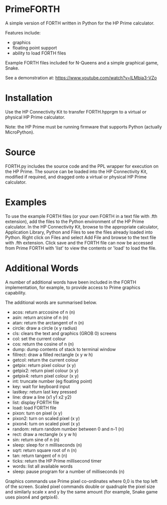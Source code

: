 # PrimeFORTH
A simple version of FORTH written in Python for the HP Prime calculator.

Features include:
- graphics
- floating point support
- ability to load FORTH files
  
Example FORTH files included for N-Queens and a simple graphical game, Snake.

See a demonstration at: https://www.youtube.com/watch?v=ILMbia3-VZo
# Installation
Use the HP Connectivity Kit to transfer FORTH.hpprgm to a virtual or physical HP Prime calculator.

Note: the HP Prime must be running firmware that supports Python (actually MicroPython).
# Source
FORTH.py includes the source code and the PPL wrapper for execution on the HP Prime. The source can be loaded into the HP Connectivity Kit, modified if required, and dragged onto a virtual or physical HP Prime calculator.
# Examples
To use the example FORTH files (or your own FORTH in a text file with .fth extension), add the files to the Python environment of the HP Prime calculator. In the HP Connectivity Kit, browse to the appropriate calculator, Application Library, Python and Files to see the files already loaded into Python. Right click on Files and select Add File and browse to the text file with .fth extension. Click save and the FORTH file can now be accessed from Prime FORTH with 'list' to view the contents or 'load' to load the file.
# Additional Words
A number of additional words have been included in the FORTH implementation, for example, to provide access to Prime graphics capability.

The additional words are summarised below.

- acos: return arccosine of n (n)
- asin: return arcsine of n (n)
- atan: return the arctangent of n (n)
- circle: draw a circle (x y radius)
- cls: clears the text and graphics (GROB 0) screens
- col: set the current colour
- cos: return the cosine of n (n)
- dump: dump contents of stack to terminal window
- fillrect: draw a filled rectangle (x y w h)
- getcol: return the current colour
- getpix: return pixel colour (x y)
- getpix2: return pixel colour (x y)
- getpix4: return pixel colour (x y)
- int: truncate number (eg floating point)
- key: wait for keyboard input
- lastkey: return last key pressed
- line: draw a line (x1 y1 x2 y2)
- list: display FORTH file
- load: load FORTH file
- pixon: turn on pixel (x y)
- pixon2: turn on scaled pixel (x y)
- pixon4: turn on scaled pixel (x y)
- random: return random number between 0 and n-1 (n)
- rect: draw a rectangle (x y w h)
- sin: return sine of n (n)
- sleep: sleep for n milliseconds (n)
- sqrt: return square root of n (n)
- tan: return tangent of n (n)
- ticks: return the HP Prime millisecond timer
- words: list all available words
- sleep: pause program for a number of milliseconds (n)

Graphics commands use Prime pixel co-ordinates where 0,0 is the top left of the screen.
Scaled pixel commands double or quadruple the pixel size and similarly scale x and y by the same amount (for example, Snake game uses pixon4 and getpix4).
